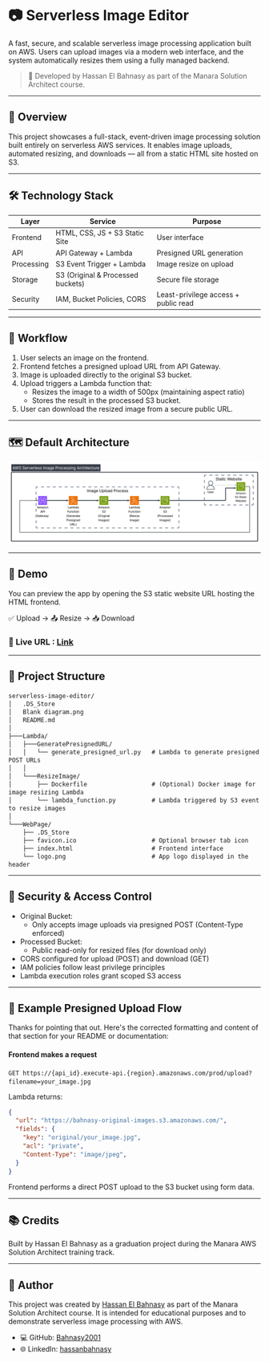 # 📷 Serverless Image Editor

A fast, secure, and scalable serverless image processing application built on AWS. Users can upload images via a modern web interface, and the system automatically resizes them using a fully managed backend.

> 🚀 Developed by Hassan El Bahnasy as part of the Manara Solution Architect course.

---

## 🧩 Overview

This project showcases a full-stack, event-driven image processing solution built entirely on serverless AWS services. It enables image uploads, automated resizing, and downloads — all from a static HTML site hosted on S3.

---

## 🛠️ Technology Stack

| Layer        | Service                          | Purpose                               |
|--------------|----------------------------------|---------------------------------------|
| Frontend     | HTML, CSS, JS + S3 Static Site   | User interface                        |
| API          | API Gateway + Lambda             | Presigned URL generation              |
| Processing   | S3 Event Trigger + Lambda        | Image resize on upload                |
| Storage      | S3 (Original & Processed buckets)| Secure file storage                   |
| Security     | IAM, Bucket Policies, CORS       | Least-privilege access + public read  |

---

## 📸 Workflow

1. User selects an image on the frontend.
2. Frontend fetches a presigned upload URL from API Gateway.
3. Image is uploaded directly to the original S3 bucket.
4. Upload triggers a Lambda function that:
   - Resizes the image to a width of 500px (maintaining aspect ratio)
   - Stores the result in the processed S3 bucket.
5. User can download the resized image from a secure public URL.

---
## 🗺️ Default Architecture

![Architecture](Blank%20diagram.png)

---

## 🧪 Demo

You can preview the app by opening the S3 static website URL hosting the HTML frontend.

✅ Upload → 📤 Resize → 📥 Download
### 🔗 Live URL : [Link](http://bahnasy-manara-project-main-bucket.s3-website.eu-central-1.amazonaws.com)

---

## 📁 Project Structure

```
serverless-image-editor/
│   .DS_Store
│   Blank diagram.png
│   README.md
│
├───Lambda/
│   ├───GeneratePresignedURL/
│   │   └── generate_presigned_url.py   # Lambda to generate presigned POST URLs
│   │
│   └───ResizeImage/
│       ├── Dockerfile                  # (Optional) Docker image for image resizing Lambda
│       └── lambda_function.py          # Lambda triggered by S3 event to resize images
│
└───WebPage/
    ├── .DS_Store
    ├── favicon.ico                     # Optional browser tab icon
    ├── index.html                      # Frontend interface
    └── logo.png                        # App logo displayed in the header
````

---

## 🔐 Security & Access Control

- Original Bucket:
  - Only accepts image uploads via presigned POST (Content-Type enforced)
- Processed Bucket:
  - Public read-only for resized files (for download only)
- CORS configured for upload (POST) and download (GET)
- IAM policies follow least privilege principles
- Lambda execution roles grant scoped S3 access

---

## 🔄 Example Presigned Upload Flow

Thanks for pointing that out. Here's the corrected formatting and content of that section for your README or documentation:



#### Frontend makes a request


```GET https://{api_id}.execute-api.{region}.amazonaws.com/prod/upload?filename=your_image.jpg```

Lambda returns:


````json
{
  "url": "https://bahnasy-original-images.s3.amazonaws.com/",
  "fields": {
    "key": "original/your_image.jpg",
    "acl": "private",
    "Content-Type": "image/jpeg",
  }
}
````

Frontend performs a direct POST upload to the S3 bucket using form data.


---

## 📚 Credits

Built by Hassan El Bahnasy as a graduation project during the Manara AWS Solution Architect training track.

---


## 👤 Author

This project was created by [Hassan El Bahnasy](https://www.linkedin.com/in/hassanbahnasy) as part of the Manara Solution Architect course.
It is intended for educational purposes and to demonstrate serverless image processing with AWS.

* 💻 GitHub: [Bahnasy2001](https://github.com/Bahnasy2001)
* 🌐 LinkedIn: [hassanbahnasy](https://www.linkedin.com/in/hassanbahnasy)



